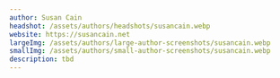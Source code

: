```yaml
---
author: Susan Cain
headshot: /assets/authors/headshots/susancain.webp
website: https://susancain.net
largeImg: /assets/authors/large-author-screenshots/susancain.webp
smallImg: /assets/authors/small-author-screenshots/susancain.webp
description: tbd
---
```


